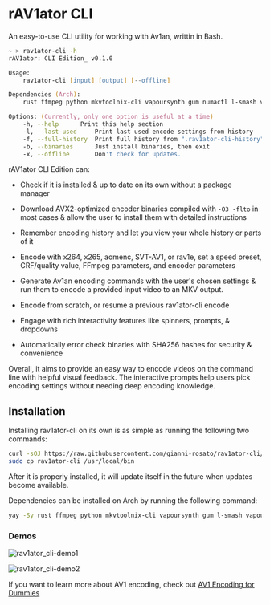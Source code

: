 # rAV1ator CLI
An easy-to-use CLI utility for working with Av1an, writtin in Bash.

```zsh
~ > rav1ator-cli -h
rAV1ator: CLI Edition_ v0.1.0

Usage:
	rav1ator-cli [input] [output] [--offline]

Dependencies (Arch): 
	rust ffmpeg python mkvtoolnix-cli vapoursynth gum numactl l-smash vapoursynth-plugin-lsmashsource av1an ffms2

Options: (Currently, only one option is useful at a time)
	-h, --help		Print this help section
	-l, --last-used		Print last used encode settings from history
	-f, --full-history	Print full history from ".rav1ator-cli-history" file
	-b, --binaries		Just install binaries, then exit
	-x, --offline		Don't check for updates.
```

rAV1ator CLI Edition can:

- Check if it is installed & up to date on its own without a package manager

- Download AVX2-optimized encoder binaries compiled with `-O3 -flto` in most cases & allow the user to install them with detailed instructions

- Remember encoding history and let you view your whole history or parts of it

- Encode with x264, x265, aomenc, SVT-AV1, or rav1e, set a speed preset, CRF/quality value, FFmpeg parameters, and encoder parameters

- Generate Av1an encoding commands with the user's chosen settings & run them to encode a provided input video to an MKV output.

- Encode from scratch, or resume a previous rav1ator-cli encode

- Engage with rich interactivity features like spinners, prompts, & dropdowns

- Automatically error check binaries with SHA256 hashes for security & convenience

Overall, it aims to provide an easy way to encode videos on the command line with helpful visual feedback. The interactive prompts help users pick encoding settings without needing deep encoding knowledge.

## Installation

Installing rav1ator-cli on its own is as simple as running the following two commands:

```bash
curl -sOJ https://raw.githubusercontent.com/gianni-rosato/rav1ator-cli/main/rav1ator-cli && chmod +x rav1ator-cli
sudo cp rav1ator-cli /usr/local/bin
```

After it is properly installed, it will update itself in the future when updates become available.

Dependencies can be installed on Arch by running the following command:

```bash
yay -Sy rust ffmpeg python mkvtoolnix-cli vapoursynth gum l-smash vapoursynth-plugin-lsmashsource av1an ffms2
```

### Demos

![rav1ator_cli-demo1](./static/rav1ator_cli_demo1.avif)

![rav1ator_cli-demo2](./static/rav1ator_cli_demo2.avif)

If you want to learn more about AV1 encoding, check out [AV1 Encoding for Dummies](https://wiki.x266.mov/blog/av1-encoding-for-dummies)
